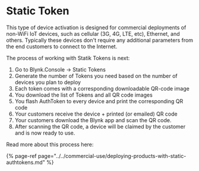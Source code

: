 # Static Token

This type of device activation is designed for commercial deployments of non-WiFi IoT devices, such as cellular \(3G, 4G, LTE, etc\), Ethernet, and others. Typically these devices don't require any additional parameters from the end customers to connect to the Internet.

The process of working with Statik Tokens is next:

1. Go to Blynk.Console -&gt; Static Tokens
2. Generate the number of Tokens you need based on the number of devices you plan to deploy
3. Each token comes with a corresponding downloadable QR-code image
4. You download the list of Tokens and all QR code images 
5. You flash AuthToken to every device and print the corresponding QR code
6. Your customers receive the device + printed \(or emailed\) QR code
7. Your customers download the Blynk app and scan the QR code. 
8. After scanning the QR code, a device will be claimed by the customer and is now ready to use.

Read more about this process here: 

{% page-ref page="../../commercial-use/deploying-products-with-static-authtokens.md" %}




